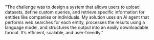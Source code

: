 "The challenge was to design a system that allows users to upload datasets, define custom queries, and retrieve specific information for entities like companies or individuals. My solution uses an AI agent that performs web searches for each entity, processes the results using a language model, and structures the output into an easily downloadable format. It’s efficient, scalable, and user-friendly."
